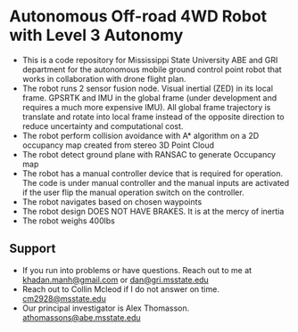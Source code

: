 # Autonomous Off-road 4WD Robot with Level 3 Autonomy
  - This is a code repository for Mississippi State University ABE and GRI department for the autonomous mobile ground control point robot that works in collaboration with drone flight plan.
  - The robot runs 2 sensor fusion node. Visual inertial (ZED) in its local frame. GPSRTK and IMU in the global frame (under development and requires a much more expensive IMU). All global frame trajectory is translate and rotate into local frame instead of the opposite direction to reduce uncertainty and computational cost. 
  - The robot perform collision avoidance with A* algorithm on a 2D occupancy map created from stereo 3D Point Cloud
  - The robot detect ground plane with RANSAC to generate Occupancy map
  - The robot has a manual controller device that is required for operation. The code is under manual controller and the manual inputs are activated if the user flip the manual operation switch on the controller.
  - The robot navigates based on chosen waypoints
  - The robot design DOES NOT HAVE BRAKES. It is at the mercy of inertia
  - The robot weighs 400lbs
## Support
  - If you run into problems or have questions. Reach out to me at khadan.manh@gmail.com or dan@gri.msstate.edu
  - Reach out to Collin Mcleod if I do not answer on time. cm2928@msstate.edu
  - Our principal investigator is Alex Thomasson. athomassons@abe.msstate.edu
